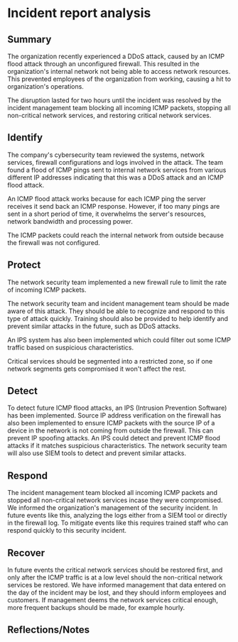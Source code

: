 # Incident report analysis

## Summary

The organization recently experienced a DDoS attack, caused by an ICMP flood attack through an unconfigured firewall. 
This resulted in the organization's internal network not being able to access network resources. 
This prevented employees of the organization from working, causing a hit to organization's operations.  

The disruption lasted for two hours until the incident was resolved by the incident management team blocking all incoming ICMP packets, stopping all non-critical network services, and restoring critical network services. 

## Identify

The company's cybersecurity team reviewed the systems, network services, firewall configurations and logs involved in the attack. 
The team found a flood of ICMP pings sent to internal network services from various different IP addresses indicating that this was a DDoS attack and an ICMP flood attack. 

An ICMP flood attack works because for each ICMP ping the server receives it send back an ICMP response. 
However, if too many pings are sent in a short period of time, it overwhelms the server's resources, network bandwidth and processing power. 

The ICMP packets could reach the internal network from outside because the firewall was not configured. 

## Protect

The network security team implemented a new firewall rule to limit the rate of incoming ICMP packets. 

The network security team and incident management team should be made aware of this attack. They should be able to recognize and respond to this type of attack quickly. 
Training should also be provided to help identify and prevent similar attacks in the future, such as DDoS attacks.

An IPS system has also been implemented which could filter out some ICMP traffic based on suspicious characteristics. 

Critical services should be segmented into a restricted zone, so if one network segments gets compromised it won't affect the rest. 

## Detect

To detect future ICMP flood attacks, an IPS (Intrusion Prevention Software) has been implemented. 
Source IP address verification on the firewall has also been implemented to ensure ICMP packets with the source IP of a device in the network is not coming from outside the firewall. This can prevent IP spoofing attacks. 
An IPS could detect and prevent ICMP flood attacks if it matches suspicious characteristics. 
The network security team will also use SIEM tools to detect and prevent similar attacks.  

## Respond

The incident management team blocked all incoming ICMP packets and stopped all non-critical network services incase they were compromised. 
We informed the organization's management of the security incident. 
In future events like this, analyzing the logs either from a SIEM tool or directly in the firewall log. 
To mitigate events like this requires trained staff who can respond quickly to this security incident. 

## Recover

In future events the critical network services should be restored first, and only after the ICMP traffic is at a low level should the non-critical network services be restored. 
We have informed management that data entered on the day of the incident may be lost, and they should inform employees and customers. 
If management deems the network services critical enough, more frequent backups should be made, for example hourly. 

## Reflections/Notes


